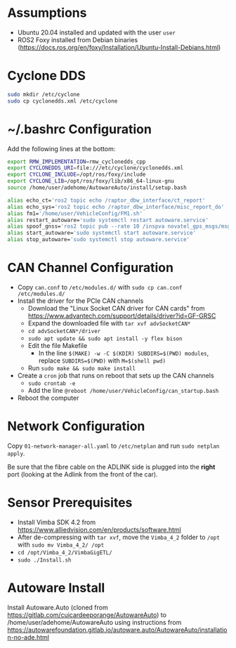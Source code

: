 # Assumptions
- Ubuntu 20.04 installed and updated with the user `user`
- ROS2 Foxy installed from Debian binaries (https://docs.ros.org/en/foxy/Installation/Ubuntu-Install-Debians.html)

# Cyclone DDS
```bash
sudo mkdir /etc/cyclone
sudo cp cyclonedds.xml /etc/cyclone
```

# ~/.bashrc Configuration
Add the following lines at the bottom:

```bash
export RMW_IMPLEMENTATION=rmw_cyclonedds_cpp
export CYCLONEDDS_URI=file:///etc/cyclone/cyclonedds.xml
export CYCLONE_INCLUDE=/opt/ros/foxy/include
export CYCLONE_LIB=/opt/ros/foxy/lib/x86_64-linux-gnu
source /home/user/adehome/AutowareAuto/install/setup.bash

alias echo_ct='ros2 topic echo /raptor_dbw_interface/ct_report'
alias echo_sys='ros2 topic echo /raptor_dbw_interface/misc_report_do'
alias fm1='/home/user/VehicleConfig/FM1.sh'
alias restart_autoware='sudo systemctl restart autoware.service'
alias spoof_gnss='ros2 topic pub --rate 10 /inspva novatel_gps_msgs/msg/Inspva "{status: INS_SOLUTION_GOOD}"'
alias start_autoware='sudo systemctl start autoware.service'
alias stop_autoware='sudo systemctl stop autoware.service'
```

# CAN Channel Configuration
- Copy `can.conf` to `/etc/modules.d/` with `sudo cp can.conf /etc/modules.d/`
- Install the driver for the PCIe CAN channels
  - Download the "Linux Socket CAN driver for CAN cards" from https://www.advantech.com/support/details/driver?id=GF-GRSC
  - Expand the downloaded file with `tar xvf advSocketCAN*`
  - `cd advSocketCAN*/driver`
  - `sudo apt update && sudo apt install -y flex bison`
  - Edit the file Makefile
    - In the line `$(MAKE) -w -C $(KDIR) SUBDIRS=$(PWD) modules`, replace `SUBDIRS=$(PWD)` with `M=$(shell pwd)`
  - Run `sudo make && sudo make install`
- Create a `cron` job that runs on reboot that sets up the CAN channels
  - `sudo crontab -e`
  - Add the line `@reboot /home/user/VehicleConfig/can_startup.bash`
- Reboot the computer

# Network Configuration
Copy `01-network-manager-all.yaml` to `/etc/netplan` and run `sudo netplan apply`.

Be sure that the fibre cable on the ADLINK side is plugged into the **right** port (looking at the Adlink from the front of the car).

# Sensor Prerequisites
- Install Vimba SDK 4.2 from https://www.alliedvision.com/en/products/software.html
- After de-compressing with `tar xvf`, move the `Vimba_4_2` folder to `/opt` with `sudo mv Vimba_4_2/ /opt`
- `cd /opt/Vimba_4_2/VimbaGigETL/`
- `sudo ./Install.sh`

# Autoware Install
Install Autoware.Auto (cloned from https://gitlab.com/cuicardeeporange/AutowareAuto) to /home/user/adehome/AutowareAuto using instructions from https://autowarefoundation.gitlab.io/autoware.auto/AutowareAuto/installation-no-ade.html
